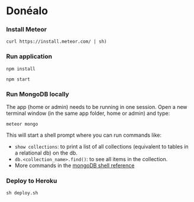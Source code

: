 # Donéalo

### Install Meteor

`curl https://install.meteor.com/ | sh)`

### Run application

`npm install`

`npm start`

### Run MongoDB locally

The app (home or admin) needs to be running in one session. Open a new terminal window (in the same app folder, home or admin) and type:

`meteor mongo`

This will start a shell prompt where you can run commands like:

  - `show collections`: to print a list of all collections (equivalent to tables in a relational db) on the db.
  - `db.<collection_name>.find()`: to see all items in the collection.
  - More commands in the [mongoDB shell reference](https://docs.mongodb.com/manual/reference/mongo-shell/)

### Deploy to Heroku

`sh deploy.sh`
